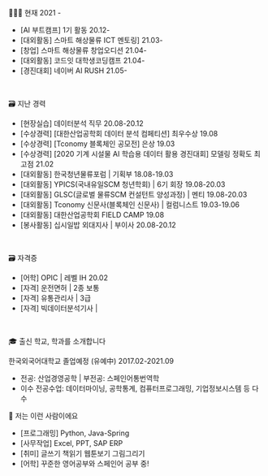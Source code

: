 👩🏻‍💻 현재 2021 -

- [AI 부트캠프] 1기 활동 20.12-
- [대외활동] 스마트 해상물류 ICT 멘토링] 21.03-
- [창업] 스마트 해상물류 창업오디션 21.04-
- [대외활동] 코드잇 대학생코딩캠프 21.04-
- [경진대회] 네이버 AI RUSH 21.05-

&nbsp;

🗃 지난 경력

- [현장실습] 데이터분석 직무 20.08-20.12
- [수상경력] [대한산업공학회 데이터 분석 컴페티션] 최우수상 19.08
- [수상경력] [Tconomy 블록체인 공모전] 은상 19.03
- [수상경력] [2020 기계 시설물 AI 학습용 데이터 활용 경진대회] 모델링 정확도 최고점 21.02
- [대외활동] 한국청년물류포럼 | 기획부 18.08-19.03
- [대외활동] YPICS(국내유일SCM 청년학회) | 6기 회장 19.08-20.03
- [대외활동] GLSC(글로벌 물류SCM 컨설턴트 양성과정) | 멘티 19.08-20.03
- [대외활동] Tconomy 신문사(블록체인 신문사) | 컬럼니스트 19.03-19.06
- [대외활동] 대한산업공학회 FIELD CAMP 19.08
- [봉사활동] 십시일밥 외대지사 | 부이사 20.08-20.12
 
 &nbsp;


🗃 자격증

- [어학] OPIC | 레벨 IH  20.02
- [자격] 운전면허 | 2종 보통
- [자격] 유통관리사 | 3급
- [자격] 빅데이터분석기사 |  


&nbsp;


🎓 출신 학교, 학과를 소개합니다

한국외국어대학교 졸업예정 (유예中) 2017.02-2021.09

- 전공: 산업경영공학 | 부전공: 스페인어통번역학
- 이수 전공수업: 데이터마이닝, 공학통계, 컴퓨터프로그래밍, 기업정보시스템 등 다수


🐯 저는 이런 사람이에요

- [프로그래밍] Python, Java-Spring
- [사무작업] Excel, PPT, SAP ERP
- [취미] 글쓰기 책읽기 웹툰보기 그림그리기
- [어학] 꾸준한 영어공부와 스페인어 공부 중!
